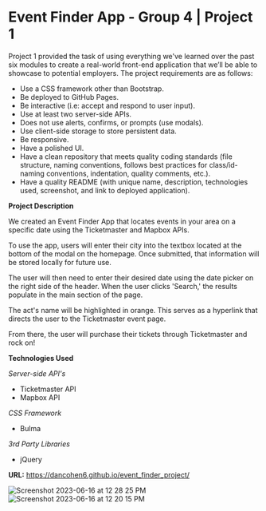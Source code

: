 # Event Finder App - Group 4 | Project 1

Project 1 provided the task of using everything we've learned over the past six modules to create a real-world front-end application that we’ll be able to showcase to potential employers. The project requirements are as follows:

- Use a CSS framework other than Bootstrap.
- Be deployed to GitHub Pages.
- Be interactive (i.e: accept and respond to user input).
- Use at least two server-side APIs.
- Does not use alerts, confirms, or prompts (use modals).
- Use client-side storage to store persistent data.
- Be responsive.
- Have a polished UI.
- Have a clean repository that meets quality coding standards (file structure, naming conventions, follows best practices for class/id-naming conventions, indentation, quality comments, etc.).
- Have a quality README (with unique name, description, technologies used, screenshot, and link to deployed application).

**Project Description**

We created an Event Finder App that locates events in your area on a specific date using the Ticketmaster and Mapbox APIs. 

To use the app, users will enter their city into the textbox located at the bottom of the modal on the homepage. Once submitted, that information will be stored locally for future use.

The user will then need to enter their desired date using the date picker on the right side of the header. When the user clicks 'Search,' the results populate in the main section of the page.

The act's name will be highlighted in orange. This serves as a hyperlink that directs the user to the Ticketmaster event page.

From there, the user will purchase their tickets through Ticketmaster and rock on!

**Technologies Used**

*Server-side API's*
- Ticketmaster API
- Mapbox API

*CSS Framework*
- Bulma

*3rd Party Libraries*
- jQuery

**URL:** https://dancohen6.github.io/event_finder_project/

![Screenshot 2023-06-16 at 12 28 25 PM](https://github.com/dancohen6/event_finder_project/assets/134304225/0afd5e2a-c418-41ef-9a05-871d246eef2d)
![Screenshot 2023-06-16 at 12 20 15 PM](https://github.com/dancohen6/event_finder_project/assets/134304225/fa66e0e9-6221-4654-b5d0-59764eb5db9f)
